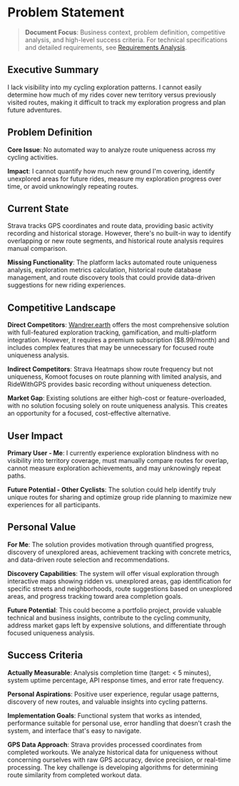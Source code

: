 # Problem Statement

> **Document Focus**: Business context, problem definition, competitive analysis, and high-level success criteria. For technical specifications and detailed requirements, see [Requirements Analysis](02-requirements-analysis.md).

## Executive Summary

I lack visibility into my cycling exploration patterns. I cannot easily determine how much of my rides cover new territory versus previously visited routes, making it difficult to track my exploration progress and plan future adventures.

## Problem Definition

**Core Issue**: No automated way to analyze route uniqueness across my cycling activities.

**Impact**: I cannot quantify how much new ground I'm covering, identify unexplored areas for future rides, measure my exploration progress over time, or avoid unknowingly repeating routes.

## Current State

Strava tracks GPS coordinates and route data, providing basic activity recording and historical storage. However, there's no built-in way to identify overlapping or new route segments, and historical route analysis requires manual comparison.

**Missing Functionality**: The platform lacks automated route uniqueness analysis, exploration metrics calculation, historical route database management, and route discovery tools that could provide data-driven suggestions for new riding experiences.

## Competitive Landscape

**Direct Competitors**: [Wandrer.earth](https://wandrer.earth/) offers the most comprehensive solution with full-featured exploration tracking, gamification, and multi-platform integration. However, it requires a premium subscription ($8.99/month) and includes complex features that may be unnecessary for focused route uniqueness analysis.

**Indirect Competitors**: Strava Heatmaps show route frequency but not uniqueness, Komoot focuses on route planning with limited analysis, and RideWithGPS provides basic recording without uniqueness detection.

**Market Gap**: Existing solutions are either high-cost or feature-overloaded, with no solution focusing solely on route uniqueness analysis. This creates an opportunity for a focused, cost-effective alternative.

## User Impact

**Primary User - Me**: I currently experience exploration blindness with no visibility into territory coverage, must manually compare routes for overlap, cannot measure exploration achievements, and may unknowingly repeat paths.

**Future Potential - Other Cyclists**: The solution could help identify truly unique routes for sharing and optimize group ride planning to maximize new experiences for all participants.

## Personal Value

**For Me**: The solution provides motivation through quantified progress, discovery of unexplored areas, achievement tracking with concrete metrics, and data-driven route selection and recommendations.

**Discovery Capabilities**: The system will offer visual exploration through interactive maps showing ridden vs. unexplored areas, gap identification for specific streets and neighborhoods, route suggestions based on unexplored areas, and progress tracking toward area completion goals.

**Future Potential**: This could become a portfolio project, provide valuable technical and business insights, contribute to the cycling community, address market gaps left by expensive solutions, and differentiate through focused uniqueness analysis.

## Success Criteria

**Actually Measurable**: Analysis completion time (target: < 5 minutes), system uptime percentage, API response times, and error rate frequency.

**Personal Aspirations**: Positive user experience, regular usage patterns, discovery of new routes, and valuable insights into cycling patterns.

**Implementation Goals**: Functional system that works as intended, performance suitable for personal use, error handling that doesn't crash the system, and interface that's easy to navigate.

**GPS Data Approach**: Strava provides processed coordinates from completed workouts. We analyze historical data for uniqueness without concerning ourselves with raw GPS accuracy, device precision, or real-time processing. The key challenge is developing algorithms for determining route similarity from completed workout data.










